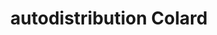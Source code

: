 ---
title: "autodistribution Colard"
url: /pontarlier/autodistribution-colard/
shop: pièces de voitures
---